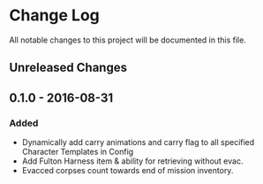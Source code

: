 ﻿# Change Log

All notable changes to this project will be documented in this file.

## Unreleased Changes

## 0.1.0 - 2016-08-31
### Added
- Dynamically add carry animations and carry flag to all specified Character
  Templates in Config
- Add Fulton Harness item & ability for retrieving without evac.
- Evacced corpses count towards end of mission inventory. 
